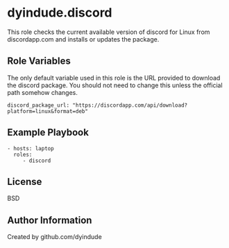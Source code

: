 dyindude.discord
=========

This role checks the current available version of discord for Linux from discordapp.com and installs or updates the package.

Role Variables
--------------

The only default variable used in this role is the URL provided to download the discord package. You should not need to change this unless the official path somehow changes.

`discord_package_url: "https://discordapp.com/api/download?platform=linux&format=deb"`

Example Playbook
----------------

    - hosts: laptop
      roles:
         - discord

License
-------

BSD

Author Information
------------------

Created by github.com/dyindude
